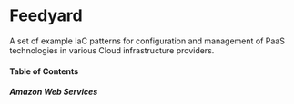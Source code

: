 # Feedyard

A set of example IaC patterns for configuration and management of PaaS technologies in various Cloud infrastructure providers.

#### Table of Contents

##### Amazon Web Services

